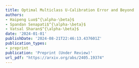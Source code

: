 ```yaml
---
title: Optimal Multiclass U-Calibration Error and Beyond
authors:
- Haipeng Luo$^{\alpha-\beta}$
- Spandan Senapati$^{\alpha-\beta}$
- Vatsal Sharan$^{\alpha-\beta}$
date: '2024-01-01'
publishDate: '2024-08-21T22:46:13.437601Z'
publication_types:
- preprint
publication: 'Preprint (Under Review)'
url_pdf: "https://arxiv.org/abs/2405.19374"
---
```


